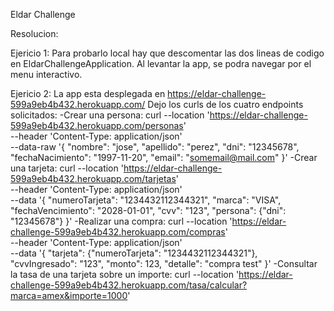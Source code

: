 Eldar Challenge

Resolucion:

Ejericio 1: 
Para probarlo local hay que descomentar las dos lineas de codigo en EldarChallengeApplication.
Al levantar la app, se podra navegar por el menu interactivo.

Ejericio 2:
La app esta desplegada en https://eldar-challenge-599a9eb4b432.herokuapp.com/
Dejo los curls de los cuatro endpoints solicitados:
    -Crear una persona:
        curl --location 'https://eldar-challenge-599a9eb4b432.herokuapp.com/personas' \
        --header 'Content-Type: application/json' \
        --data-raw '{
            "nombre": "jose",
            "apellido": "perez",
            "dni": "12345678",
            "fechaNacimiento": "1997-11-20",
            "email": "somemail@mail.com"
        }'
    -Crear una tarjeta:
        curl --location 'https://eldar-challenge-599a9eb4b432.herokuapp.com/tarjetas' \
        --header 'Content-Type: application/json' \
        --data '{
            "numeroTarjeta": "1234432112344321",
            "marca": "VISA",
            "fechaVencimiento": "2028-01-01",
            "cvv": "123",
            "persona": {"dni": "12345678"}
        }'
    -Realizar una compra:
        curl --location 'https://eldar-challenge-599a9eb4b432.herokuapp.com/compras' \
        --header 'Content-Type: application/json' \
        --data '{
            "tarjeta": {"numeroTarjeta": "1234432112344321"},
            "cvvIngresado": "123",
            "monto": 123,
            "detalle": "compra test"
        }'
    -Consultar la tasa de una tarjeta sobre un importe:
        curl --location 'https://eldar-challenge-599a9eb4b432.herokuapp.com/tasa/calcular?marca=amex&importe=1000'
